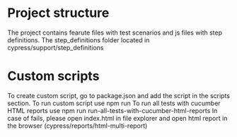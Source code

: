 # Project structure
The project contains fearute files with test scenarios and js files with step definitions.
The step_definitions folder located in cypress/support/step_definitions

# Custom scripts
To create custom script, go to package.json and add the script in the scripts section.
To run custom script use npm run <name of the script>
To run all tests with cucumber HTML reports use npm run run-all-tests-with-cucumber-html-reports
In case of fails, please open index.html in file explorer and open html report in the browser (cypress/reports/html-multi-report)